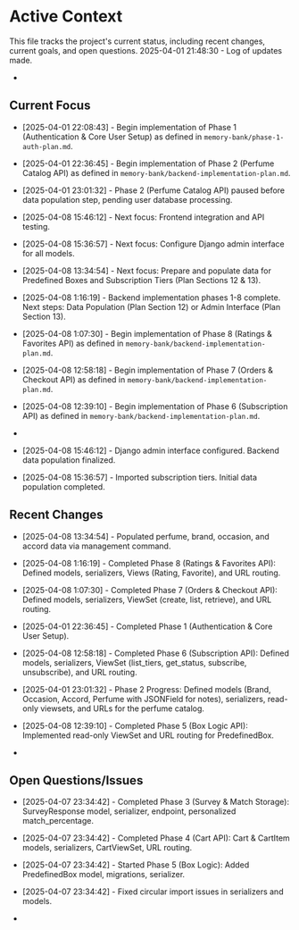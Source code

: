 # Active Context

This file tracks the project's current status, including recent changes, current goals, and open questions.
2025-04-01 21:48:30 - Log of updates made.

*

## Current Focus

* [2025-04-01 22:08:43] - Begin implementation of Phase 1 (Authentication & Core User Setup) as defined in `memory-bank/phase-1-auth-plan.md`.
* [2025-04-01 22:36:45] - Begin implementation of Phase 2 (Perfume Catalog API) as defined in `memory-bank/backend-implementation-plan.md`.
* [2025-04-01 23:01:32] - Phase 2 (Perfume Catalog API) paused before data population step, pending user database processing.
* [2025-04-08 15:46:12] - Next focus: Frontend integration and API testing.
* [2025-04-08 15:36:57] - Next focus: Configure Django admin interface for all models.
* [2025-04-08 13:34:54] - Next focus: Prepare and populate data for Predefined Boxes and Subscription Tiers (Plan Sections 12 & 13).
* [2025-04-08 1:16:19] - Backend implementation phases 1-8 complete. Next steps: Data Population (Plan Section 12) or Admin Interface (Plan Section 13).
* [2025-04-08 1:07:30] - Begin implementation of Phase 8 (Ratings & Favorites API) as defined in `memory-bank/backend-implementation-plan.md`.
* [2025-04-08 12:58:18] - Begin implementation of Phase 7 (Orders & Checkout API) as defined in `memory-bank/backend-implementation-plan.md`.
* [2025-04-08 12:39:10] - Begin implementation of Phase 6 (Subscription API) as defined in `memory-bank/backend-implementation-plan.md`.
*
* [2025-04-08 15:46:12] - Django admin interface configured. Backend data population finalized.

* [2025-04-08 15:36:57] - Imported subscription tiers. Initial data population completed.
## Recent Changes
* [2025-04-08 13:34:54] - Populated perfume, brand, occasion, and accord data via management command.
* [2025-04-08 1:16:19] - Completed Phase 8 (Ratings & Favorites API): Defined models, serializers, Views (Rating, Favorite), and URL routing.

* [2025-04-08 1:07:30] - Completed Phase 7 (Orders & Checkout API): Defined models, serializers, ViewSet (create, list, retrieve), and URL routing.
* [2025-04-01 22:36:45] - Completed Phase 1 (Authentication & Core User Setup).
* [2025-04-08 12:58:18] - Completed Phase 6 (Subscription API): Defined models, serializers, ViewSet (list_tiers, get_status, subscribe, unsubscribe), and URL routing.
* [2025-04-01 23:01:32] - Phase 2 Progress: Defined models (Brand, Occasion, Accord, Perfume with JSONField for notes), serializers, read-only viewsets, and URLs for the perfume catalog.
* [2025-04-08 12:39:10] - Completed Phase 5 (Box Logic API): Implemented read-only ViewSet and URL routing for PredefinedBox.
*

## Open Questions/Issues


* [2025-04-07 23:34:42] - Completed Phase 3 (Survey & Match Storage): SurveyResponse model, serializer, endpoint, personalized match_percentage.
* [2025-04-07 23:34:42] - Completed Phase 4 (Cart API): Cart & CartItem models, serializers, CartViewSet, URL routing.
* [2025-04-07 23:34:42] - Started Phase 5 (Box Logic): Added PredefinedBox model, migrations, serializer.
* [2025-04-07 23:34:42] - Fixed circular import issues in serializers and models.

*
